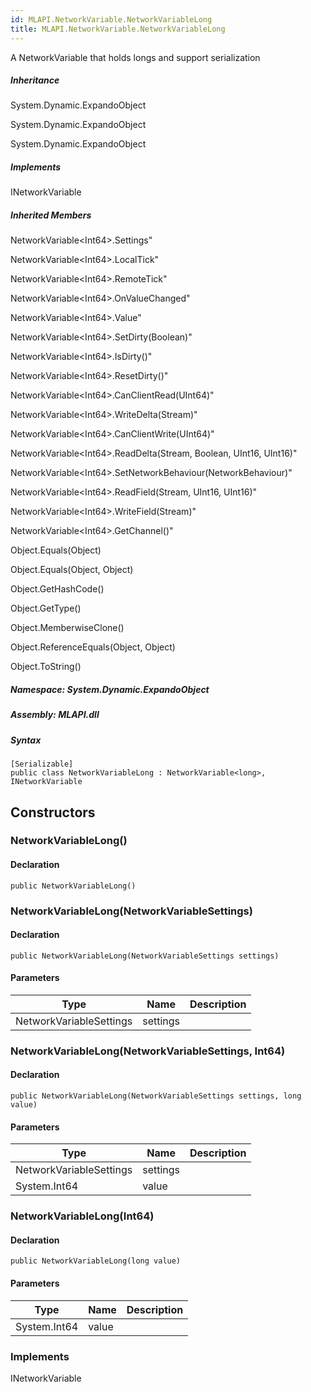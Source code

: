 ```yaml
---  
id: MLAPI.NetworkVariable.NetworkVariableLong  
title: MLAPI.NetworkVariable.NetworkVariableLong
---
```


<div class="markdown level0 summary">

A NetworkVariable that holds longs and support serialization

</div>

<div class="markdown level0 conceptual">

</div>

<div class="inheritance">

##### Inheritance

<div class="level0">

System.Dynamic.ExpandoObject

</div>

<div class="level1">

System.Dynamic.ExpandoObject

</div>

<div class="level2">

System.Dynamic.ExpandoObject

</div>

</div>

<div classs="implements">

##### Implements

<div>

INetworkVariable

</div>

</div>

<div class="inheritedMembers">

##### Inherited Members

<div>

NetworkVariable&lt;Int64&gt;.Settings"

</div>

<div>

NetworkVariable&lt;Int64&gt;.LocalTick"

</div>

<div>

NetworkVariable&lt;Int64&gt;.RemoteTick"

</div>

<div>

NetworkVariable&lt;Int64&gt;.OnValueChanged"

</div>

<div>

NetworkVariable&lt;Int64&gt;.Value"

</div>

<div>

NetworkVariable&lt;Int64&gt;.SetDirty(Boolean)"

</div>

<div>

NetworkVariable&lt;Int64&gt;.IsDirty()"

</div>

<div>

NetworkVariable&lt;Int64&gt;.ResetDirty()"

</div>

<div>

NetworkVariable&lt;Int64&gt;.CanClientRead(UInt64)"

</div>

<div>

NetworkVariable&lt;Int64&gt;.WriteDelta(Stream)"

</div>

<div>

NetworkVariable&lt;Int64&gt;.CanClientWrite(UInt64)"

</div>

<div>

NetworkVariable&lt;Int64&gt;.ReadDelta(Stream, Boolean, UInt16, UInt16)"

</div>

<div>

NetworkVariable&lt;Int64&gt;.SetNetworkBehaviour(NetworkBehaviour)"

</div>

<div>

NetworkVariable&lt;Int64&gt;.ReadField(Stream, UInt16, UInt16)"

</div>

<div>

NetworkVariable&lt;Int64&gt;.WriteField(Stream)"

</div>

<div>

NetworkVariable&lt;Int64&gt;.GetChannel()"

</div>

<div>

Object.Equals(Object)

</div>

<div>

Object.Equals(Object, Object)

</div>

<div>

Object.GetHashCode()

</div>

<div>

Object.GetType()

</div>

<div>

Object.MemberwiseClone()

</div>

<div>

Object.ReferenceEquals(Object, Object)

</div>

<div>

Object.ToString()

</div>

</div>

##### **Namespace**: System.Dynamic.ExpandoObject

##### **Assembly**: MLAPI.dll

##### Syntax

    [Serializable]
    public class NetworkVariableLong : NetworkVariable<long>, INetworkVariable

## Constructors 

### NetworkVariableLong()

<div class="markdown level1 summary">

</div>

<div class="markdown level1 conceptual">

</div>

#### Declaration

    public NetworkVariableLong()

### NetworkVariableLong(NetworkVariableSettings)

<div class="markdown level1 summary">

</div>

<div class="markdown level1 conceptual">

</div>

#### Declaration

    public NetworkVariableLong(NetworkVariableSettings settings)

#### Parameters

| Type                    | Name     | Description |
|-------------------------|----------|-------------|
| NetworkVariableSettings | settings |             |

### NetworkVariableLong(NetworkVariableSettings, Int64)

<div class="markdown level1 summary">

</div>

<div class="markdown level1 conceptual">

</div>

#### Declaration

    public NetworkVariableLong(NetworkVariableSettings settings, long value)

#### Parameters

| Type                    | Name     | Description |
|-------------------------|----------|-------------|
| NetworkVariableSettings | settings |             |
| System.Int64            | value    |             |

### NetworkVariableLong(Int64)

<div class="markdown level1 summary">

</div>

<div class="markdown level1 conceptual">

</div>

#### Declaration

    public NetworkVariableLong(long value)

#### Parameters

| Type         | Name  | Description |
|--------------|-------|-------------|
| System.Int64 | value |             |

### Implements

<div>

INetworkVariable

</div>
